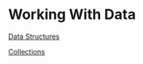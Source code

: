 # Working With Data

[Data Structures](Working%20With%20Data%2067434c787d344ff4a3cbab628930c485/Data%20Structures%20b2b6eee6dba044119cd49ea35522ffda.md)

[Collections](Working%20With%20Data%2067434c787d344ff4a3cbab628930c485/Collections%2001c81adc5e1b45c09c1a83ce9be2c814.md)